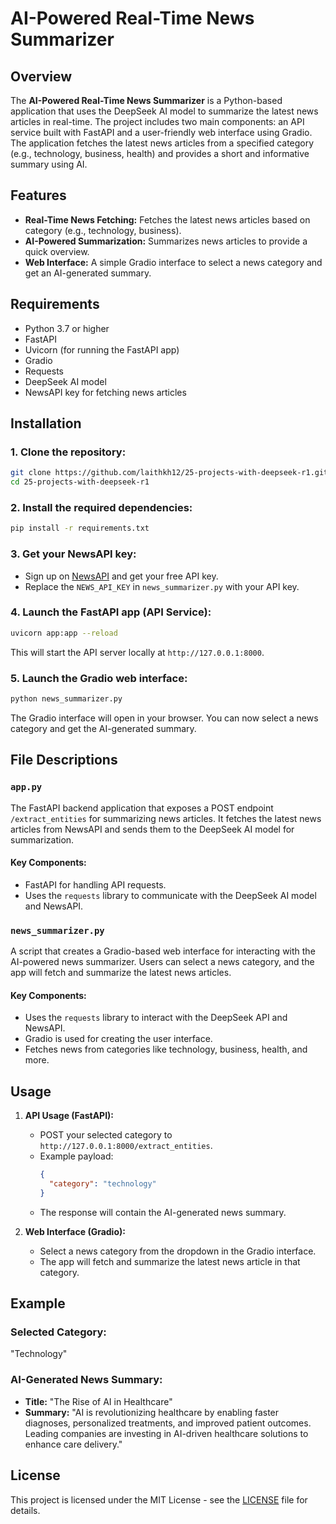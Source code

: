 
# AI-Powered Real-Time News Summarizer

## Overview
The **AI-Powered Real-Time News Summarizer** is a Python-based application that uses the DeepSeek AI model to summarize the latest news articles in real-time. The project includes two main components: an API service built with FastAPI and a user-friendly web interface using Gradio. The application fetches the latest news articles from a specified category (e.g., technology, business, health) and provides a short and informative summary using AI.

## Features
- **Real-Time News Fetching:** Fetches the latest news articles based on category (e.g., technology, business).
- **AI-Powered Summarization:** Summarizes news articles to provide a quick overview.
- **Web Interface:** A simple Gradio interface to select a news category and get an AI-generated summary.

## Requirements
- Python 3.7 or higher
- FastAPI
- Uvicorn (for running the FastAPI app)
- Gradio
- Requests
- DeepSeek AI model
- NewsAPI key for fetching news articles

## Installation

### 1. Clone the repository:
```bash
git clone https://github.com/laithkh12/25-projects-with-deepseek-r1.git
cd 25-projects-with-deepseek-r1
```

### 2. Install the required dependencies:
```bash
pip install -r requirements.txt
```

### 3. Get your NewsAPI key:
- Sign up on [NewsAPI](https://newsapi.org/) and get your free API key.
- Replace the `NEWS_API_KEY` in `news_summarizer.py` with your API key.

### 4. Launch the FastAPI app (API Service):
```bash
uvicorn app:app --reload
```
This will start the API server locally at `http://127.0.0.1:8000`.

### 5. Launch the Gradio web interface:
```bash
python news_summarizer.py
```
The Gradio interface will open in your browser. You can now select a news category and get the AI-generated summary.

## File Descriptions

### `app.py`
The FastAPI backend application that exposes a POST endpoint `/extract_entities` for summarizing news articles. It fetches the latest news articles from NewsAPI and sends them to the DeepSeek AI model for summarization.

#### Key Components:
- FastAPI for handling API requests.
- Uses the `requests` library to communicate with the DeepSeek AI model and NewsAPI.

### `news_summarizer.py`
A script that creates a Gradio-based web interface for interacting with the AI-powered news summarizer. Users can select a news category, and the app will fetch and summarize the latest news articles.

#### Key Components:
- Uses the `requests` library to interact with the DeepSeek API and NewsAPI.
- Gradio is used for creating the user interface.
- Fetches news from categories like technology, business, health, and more.

## Usage

1. **API Usage (FastAPI):**
   - POST your selected category to `http://127.0.0.1:8000/extract_entities`.
   - Example payload:
     ```json
     {
       "category": "technology"
     }
     ```
   - The response will contain the AI-generated news summary.

2. **Web Interface (Gradio):**
   - Select a news category from the dropdown in the Gradio interface.
   - The app will fetch and summarize the latest news article in that category.

## Example

### Selected Category:
"Technology"

### AI-Generated News Summary:
- **Title:** "The Rise of AI in Healthcare"
- **Summary:** "AI is revolutionizing healthcare by enabling faster diagnoses, personalized treatments, and improved patient outcomes. Leading companies are investing in AI-driven healthcare solutions to enhance care delivery."

## License
This project is licensed under the MIT License - see the [LICENSE](LICENSE) file for details.
